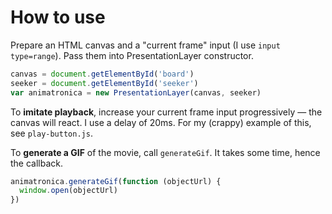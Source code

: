 # How to use

Prepare an HTML canvas and a "current frame" input (I use `input type=range`). Pass them into PresentationLayer constructor.

```javascript
canvas = document.getElementById('board')
seeker = document.getElementById('seeker')
var animatronica = new PresentationLayer(canvas, seeker)
```

To **imitate playback**, increase your current frame input progressively — the canvas will react. I use a delay of 20ms. For my (crappy) example of this, see `play-button.js`.

To **generate a GIF** of the movie, call `generateGif`. It takes some time, hence the callback.

```javascript
animatronica.generateGif(function (objectUrl) {
  window.open(objectUrl)
})
```